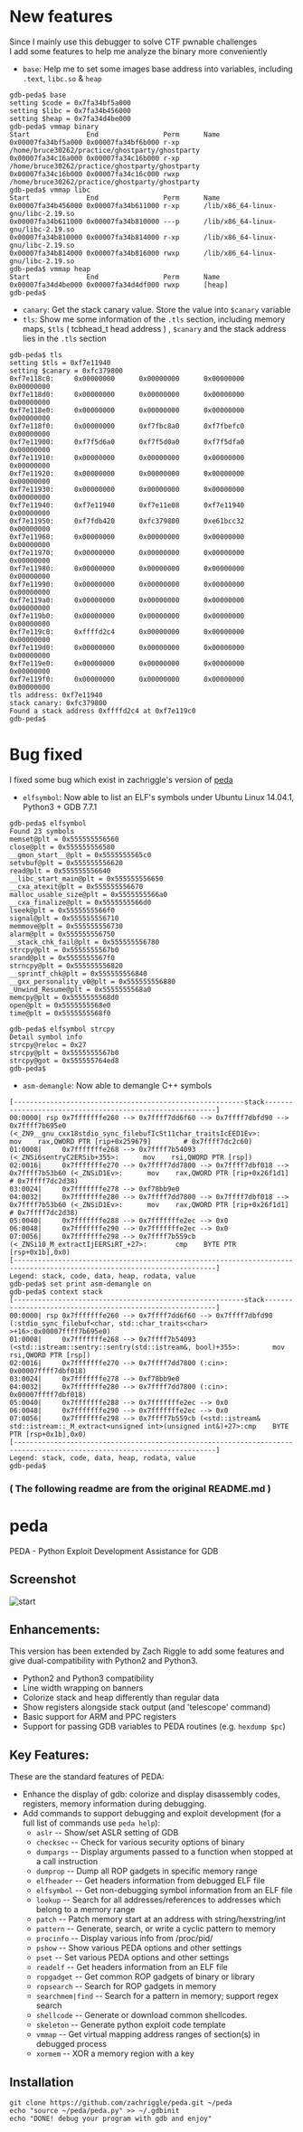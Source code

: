 New features
==============================
Since I mainly use this debugger to solve CTF pwnable challenges  
I add some features to help me analyze the binary more conveniently  
* `base`: Help me to set some images base address into variables, including `.text`, `libc.so` & `heap`  
```
gdb-peda$ base
setting $code = 0x7fa34bf5a000
setting $libc = 0x7fa34b456000
setting $heap = 0x7fa34d4be000
gdb-peda$ vmmap binary
Start              End                Perm      Name
0x00007fa34bf5a000 0x00007fa34bf6b000 r-xp      /home/bruce30262/practice/ghostparty/ghostparty
0x00007fa34c16a000 0x00007fa34c16b000 r-xp      /home/bruce30262/practice/ghostparty/ghostparty
0x00007fa34c16b000 0x00007fa34c16c000 rwxp      /home/bruce30262/practice/ghostparty/ghostparty
gdb-peda$ vmmap libc
Start              End                Perm      Name
0x00007fa34b456000 0x00007fa34b611000 r-xp      /lib/x86_64-linux-gnu/libc-2.19.so
0x00007fa34b611000 0x00007fa34b810000 ---p      /lib/x86_64-linux-gnu/libc-2.19.so
0x00007fa34b810000 0x00007fa34b814000 r-xp      /lib/x86_64-linux-gnu/libc-2.19.so
0x00007fa34b814000 0x00007fa34b816000 rwxp      /lib/x86_64-linux-gnu/libc-2.19.so
gdb-peda$ vmmap heap
Start              End                Perm      Name
0x00007fa34d4be000 0x00007fa34d4df000 rwxp      [heap]
gdb-peda$
```
* `canary`: Get the stack canary value. Store the value into `$canary` variable  
* `tls`: Show me some information of the `.tls` section, including memory maps, `$tls` ( tcbhead_t head address ) , `$canary` and the stack address lies in the `.tls` section  
```
gdb-peda$ tls
setting $tls = 0xf7e11940
setting $canary = 0xfc379800
0xf7e118c0:     0x00000000      0x00000000      0x00000000      0x00000000
0xf7e118d0:     0x00000000      0x00000000      0x00000000      0x00000000
0xf7e118e0:     0x00000000      0x00000000      0x00000000      0x00000000
0xf7e118f0:     0x00000000      0xf7fbc8a0      0xf7fbefc0      0x00000000
0xf7e11900:     0xf7f5d6a0      0xf7f5d0a0      0xf7f5dfa0      0x00000000
0xf7e11910:     0x00000000      0x00000000      0x00000000      0x00000000
0xf7e11920:     0x00000000      0x00000000      0x00000000      0x00000000
0xf7e11930:     0x00000000      0x00000000      0x00000000      0x00000000
0xf7e11940:     0xf7e11940      0xf7e11e08      0xf7e11940      0x00000000
0xf7e11950:     0xf7fdb420      0xfc379800      0xe61bcc32      0x00000000
0xf7e11960:     0x00000000      0x00000000      0x00000000      0x00000000
0xf7e11970:     0x00000000      0x00000000      0x00000000      0x00000000
0xf7e11980:     0x00000000      0x00000000      0x00000000      0x00000000
0xf7e11990:     0x00000000      0x00000000      0x00000000      0x00000000
0xf7e119a0:     0x00000000      0x00000000      0x00000000      0x00000000
0xf7e119b0:     0x00000000      0x00000000      0x00000000      0x00000000
0xf7e119c0:     0xffffd2c4      0x00000000      0x00000000      0x00000000
0xf7e119d0:     0x00000000      0x00000000      0x00000000      0x00000000
0xf7e119e0:     0x00000000      0x00000000      0x00000000      0x00000000
0xf7e119f0:     0x00000000      0x00000000      0x00000000      0x00000000
tls address: 0xf7e11940
stack canary: 0xfc379800
Found a stack address 0xffffd2c4 at 0xf7e119c0
gdb-peda$

```

Bug fixed
==========
I fixed some bug which exist in zachriggle's version of [peda](https://github.com/zachriggle/peda)  
* `elfsymbol`: Now able to list an ELF's symbols under Ubuntu Linux 14.04.1, Python3 + GDB 7.7.1  
```
gdb-peda$ elfsymbol
Found 23 symbols
memset@plt = 0x555555556560
close@plt = 0x555555556580
__gmon_start__@plt = 0x5555555565c0
setvbuf@plt = 0x555555556620
read@plt = 0x555555556640
__libc_start_main@plt = 0x555555556650
__cxa_atexit@plt = 0x555555556670
malloc_usable_size@plt = 0x5555555566a0
__cxa_finalize@plt = 0x5555555566d0
lseek@plt = 0x5555555566f0
signal@plt = 0x555555556710
memmove@plt = 0x555555556730
alarm@plt = 0x555555556750
__stack_chk_fail@plt = 0x555555556780
strcpy@plt = 0x5555555567b0
srand@plt = 0x5555555567f0
strncpy@plt = 0x555555556820
__sprintf_chk@plt = 0x555555556840
__gxx_personality_v0@plt = 0x555555556880
_Unwind_Resume@plt = 0x5555555568a0
memcpy@plt = 0x5555555568d0
open@plt = 0x5555555568e0
time@plt = 0x5555555568f0

gdb-peda$ elfsymbol strcpy
Detail symbol info
strcpy@reloc = 0x27
strcpy@plt = 0x5555555567b0
strcpy@got = 0x555555764ed8
gdb-peda$
```
* `asm-demangle`: Now able to demangle C++ symbols 
```
[---------------------------------------------------------stack----------------------------------------------------------]
00:0000| rsp 0x7fffffffe260 --> 0x7ffff7dd6f60 --> 0x7ffff7dbfd90 --> 0x7ffff7b695e0 (<_ZN9__gnu_cxx18stdio_sync_filebufIcSt11char_traitsIcEED1Ev>:       mov    rax,QWORD PTR [rip+0x259679]        # 0x7ffff7dc2c60)
01:0008|     0x7fffffffe268 --> 0x7ffff7b54093 (<_ZNSi6sentryC2ERSib+355>:      mov    rsi,QWORD PTR [rsp])
02:0016|     0x7fffffffe270 --> 0x7ffff7dd7800 --> 0x7ffff7dbf018 --> 0x7ffff7b53b60 (<_ZNSiD1Ev>:      mov    rax,QWORD PTR [rip+0x26f1d1]        # 0x7ffff7dc2d38)
03:0024|     0x7fffffffe278 --> 0xf78bb9e0
04:0032|     0x7fffffffe280 --> 0x7ffff7dd7800 --> 0x7ffff7dbf018 --> 0x7ffff7b53b60 (<_ZNSiD1Ev>:      mov    rax,QWORD PTR [rip+0x26f1d1]        # 0x7ffff7dc2d38)
05:0040|     0x7fffffffe288 --> 0x7fffffffe2ec --> 0x0
06:0048|     0x7fffffffe290 --> 0x7fffffffe2ec --> 0x0
07:0056|     0x7fffffffe298 --> 0x7ffff7b559cb (<_ZNSi10_M_extractIjEERSiRT_+27>:       cmp    BYTE PTR [rsp+0x1b],0x0)
[------------------------------------------------------------------------------------------------------------------------]
Legend: stack, code, data, heap, rodata, value
gdb-peda$ set print asm-demangle on
gdb-peda$ context stack
[---------------------------------------------------------stack----------------------------------------------------------]
00:0000| rsp 0x7fffffffe260 --> 0x7ffff7dd6f60 --> 0x7ffff7dbfd90 (:stdio_sync_filebuf<char, std::char_traits<char> >+16>:0x00007ffff7b695e0)
01:0008|     0x7fffffffe268 --> 0x7ffff7b54093 (<std::istream::sentry::sentry(std::istream&, bool)+355>:        mov    rsi,QWORD PTR [rsp])
02:0016|     0x7fffffffe270 --> 0x7ffff7dd7800 (:cin>:  0x00007ffff7dbf018)
03:0024|     0x7fffffffe278 --> 0xf78bb9e0
04:0032|     0x7fffffffe280 --> 0x7ffff7dd7800 (:cin>:  0x00007ffff7dbf018)
05:0040|     0x7fffffffe288 --> 0x7fffffffe2ec --> 0x0
06:0048|     0x7fffffffe290 --> 0x7fffffffe2ec --> 0x0
07:0056|     0x7fffffffe298 --> 0x7ffff7b559cb (<std::istream& std::istream::_M_extract<unsigned int>(unsigned int&)+27>:cmp    BYTE PTR [rsp+0x1b],0x0)
[------------------------------------------------------------------------------------------------------------------------]
Legend: stack, code, data, heap, rodata, value
gdb-peda$
```

### ( The following readme are from the original README.md )


peda
====

PEDA - Python Exploit Development Assistance for GDB

## Screenshot
![start](http://i.imgur.com/f22ZRro.png)

## Enhancements:

 This version has been extended by Zach Riggle to add some features and give dual-compatibility with Python2 and Python3.

* Python2 and Python3 compatibility
* Line width wrapping on banners
* Colorize stack and heap differently than regular data
* Show registers alongside stack output (and 'telescope' command)
* Basic support for ARM and PPC registers
* Support for passing GDB variables to PEDA routines (e.g. `hexdump $pc`)

## Key Features:

These are the standard features of PEDA:

* Enhance the display of gdb: colorize and display disassembly codes, registers, memory information during debugging.
* Add commands to support debugging and exploit development (for a full list of commands use `peda help`):
  * `aslr` -- Show/set ASLR setting of GDB
  * `checksec` -- Check for various security options of binary
  * `dumpargs` -- Display arguments passed to a function when stopped at a call instruction
  * `dumprop` -- Dump all ROP gadgets in specific memory range
  * `elfheader` -- Get headers information from debugged ELF file
  * `elfsymbol` -- Get non-debugging symbol information from an ELF file
  * `lookup` -- Search for all addresses/references to addresses which belong to a memory range
  * `patch` -- Patch memory start at an address with string/hexstring/int
  * `pattern` -- Generate, search, or write a cyclic pattern to memory
  * `procinfo` -- Display various info from /proc/pid/
  * `pshow` -- Show various PEDA options and other settings
  * `pset` -- Set various PEDA options and other settings
  * `readelf` -- Get headers information from an ELF file
  * `ropgadget` -- Get common ROP gadgets of binary or library
  * `ropsearch` -- Search for ROP gadgets in memory
  * `searchmem|find` -- Search for a pattern in memory; support regex search
  * `shellcode` -- Generate or download common shellcodes.
  * `skeleton` -- Generate python exploit code template
  * `vmmap` -- Get virtual mapping address ranges of section(s) in debugged process
  * `xormem` -- XOR a memory region with a key

## Installation

    git clone https://github.com/zachriggle/peda.git ~/peda
    echo "source ~/peda/peda.py" >> ~/.gdbinit
    echo "DONE! debug your program with gdb and enjoy"
